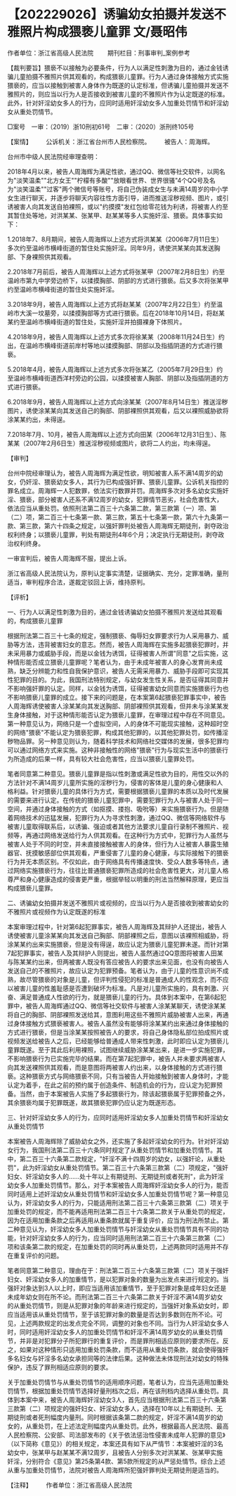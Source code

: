 # 【202229026】诱骗幼女拍摄并发送不雅照片构成猥亵儿童罪 文/聂昭伟

作者单位：浙江省高级人民法院 　　期刊栏目：刑事审判_案例参考

【裁判要旨】猥亵不以接触为必要条件，行为人以满足性刺激为目的，通过金钱诱骗儿童拍摄不雅照片供其观看的，构成猥亵儿童罪。行为人通过身体接触方式实施猥亵的，应当以接触到被害人身体作为既遂的认定标准，但诱骗儿童拍摄并发送不雅照片的，则应当以行为人是否接收到被害儿童的不雅照片作为认定既遂的标准。此外，针对奸淫幼女多人的行为，应同时适用奸淫幼女多人加重处罚情节和奸淫幼女从重处罚情节。

□案号　一审：（2019）浙10刑初61号　二审：（2020）浙刑终105号

【案情】 　　公诉机关：浙江省台州市人民检察院。 　　被告人：周海辉。

台州市中级人民法院经审理查明：

2018年4月以来，被告人周海辉为满足性欲，通过QQ、微信等社交软件，以网名为"淡笑温柔""北方女王""柠檬有多酸""放眼看世界、世界很骚"4个QQ号及名为"淡笑温柔""过客"两个微信号等账号，将自己伪装成女生与未满14周岁的中小学女生进行聊天，并逐步将聊天内容往性方面引导，进而推送淫秽视频、图片，或引诱被害人向其发送自拍裸照，或以"约摸摸"发红包给零花钱为利诱，将被害人约至其暂住处等地，对洪某某、张某甲、赵某某等多人实施奸淫、猥亵。具体事实如下：

1.2018年7、8月期间，被告人周海辉以上述方式将洪某某（2006年7月11日生）多次约至温岭市横峰街道的暂住处实施奸淫。同年9月，诱使洪某某向其发送胸部、下身裸照供其观看。

2.2018年7月前后，被告人周海辉以上述方式将张某甲（2007年2月8日生）约至温岭市第九中学旁边桥下，以揉摸胸部、阴部的方式进行猥亵。后又多次将张某甲约至温岭市横峰街道的暂住处实施奸淫。

3.2018年9月，被告人周海辉以上述方式将赵某某（2007年2月22日生）约至温岭市大溪一坟墓旁，以揉摸胸部等方式进行猥亵。后在2018年10月14日，将赵某某约至温岭市横峰街道的暂住处，实施奸淫并拍摄裸身下体照片。

4.2018年9月，被告人周海辉以上述方式多次将徐某某（2008年11月24日生）约出，在温岭市横峰街道前岸村等地以揉摸胸部、阴部以及指插阴道的方式进行猥亵。

5.2018年4月，被告人周海辉以上述方式多次将张某乙（2005年7月29日生）约至温岭市横峰街道西洋村旁边的公园，以揉摸被害人胸部、阴部以及指插阴道的方式进行猥亵。

6.2018年9月，被告人周海辉以上述方式向涂某某（2007年8月14日生）推送淫秽图片，诱使涂某某向其发送自己的胸部、阴部裸照供其观看，后又以裸照威胁欲将涂某某约出，未得逞。

7.2018年7月、10月，被告人周海辉以上述方式向田某（2006年12月31日生）、陈某某（2007年2月6日生）推送淫秽视频或图片，欲将二人约出，均未得逞。

【审判】

台州中院经审理认为，被告人周海辉为满足性欲，明知被害人系不满14周岁的幼女，仍奸淫、猥亵幼女多人，其行为已构成强奸罪、猥亵儿童罪。公诉机关指控的罪名成立。周海辉一人犯数罪，依法实行数罪并罚。周海辉多次对多名幼女实施奸淫、猥亵，部分被害人还系不满12周岁的幼女，犯罪情节恶劣，社会危害性大，依法应当从重处罚。依照刑法第二百三十六条第二款，第三款第（一）项、第（二）项，第二百三十七条第一款、第三款，第五十七条第一款，第六十九条第一款、第三款，第六十四条之规定，以强奸罪判处被告人周海辉无期徒刑，剥夺政治权利终身；以猥亵儿童罪，判处有期徒刑4年6个月；决定执行无期徒刑，剥夺政治权利终身。

一审宣判后，被告人周海辉不服，提出上诉。

浙江省高级人民法院认为，原判认定事实清楚，证据确实、充分，定罪准确，量刑适当，审判程序合法，遂裁定驳回上诉，维持原判。

【评析】

一、行为人以满足性刺激为目的，通过金钱诱骗幼女拍摄不雅照片发送给其观看的，构成猥亵儿童罪

根据刑法第二百三十七条的规定，强制猥亵、侮辱妇女罪要求行为人采用暴力、威胁等方法，违背被害妇女的意志。然而，被告人周海辉在实施多起猥亵犯罪时，并未采用暴力或威胁手段，而是以金钱为诱饵，征得被害人所谓"同意"之后实施，这种情形能否成立猥亵儿童罪呢？笔者认为，由于未成年被害人的身心发育尚未成熟，缺乏分辨能力和性自我保护意识，被告人无需采用暴力、威胁手段即可实现其性犯罪的目的。为此，我国刑法特别规定，与幼女发生性关系，是否征得其同意并不影响强奸罪的认定。同样，以金钱为诱饵，征得被害幼女同意而实施猥亵行为也不影响猥亵儿童罪的成立。接下来的问题是，在本案第6起猥亵犯罪事实中，被告人周海辉诱使被害人涂某某向其发送胸部、阴部裸照供其观看，但并未与涂某某发生身体接触，对于这种情形能否认定为猥亵儿童罪，在审理过程中存在不同意见。第一种意见认为，网络只是一个虚拟空间，人的身体不可能现实接触，这种超时空的网络"猥亵"不能认定为猥亵犯罪，构成其他犯罪的，以其他犯罪处罚，如传播淫秽物品罪。另一种意见则认为，随着科学技术和网络社交媒体的发展，很多犯罪均可以通过网络方式来实施。这种非接触性的网络"猥亵"行为与现实生活中的猥亵行为所造成的后果一样，具有较大社会危害性，应当以猥亵儿童罪处罚。

笔者同意第二种意见。猥亵儿童罪是指以性刺激或满足性欲为目的，用性交以外的方法针对不满14周岁儿童所实施的淫秽行为，侵害的客体是儿童的身心健康和人格利益。针对猥亵儿童的具体行为方式，需要根据猥亵儿童罪的本质以及时代发展的需要来进行认定。在传统的猥亵儿童犯罪中，需要犯罪行为人与被害人处于同一空间，并通过身体接触的方式（如抠摸、搂抱、吸吮等）来实施猥亵行为。但是随着网络技术的迅猛发展，犯罪行为人为寻求性刺激，通过QQ、微信等网络软件与被害儿童取得联系后，以诱骗、强迫或者其他方法要求儿童自行录制不雅照片、视频等，再通过网络发送给行为人供其观看。在这种行为方式中，犯罪行为人虽然与被害人处于不同的时空，并未直接接触被害人的身体，但行为人让被害人暴露生殖器官、抚摸敏感部位供其观看，严重侵害了儿童的身心健康，与实际接触下的猥亵行为并无本质区别。不仅如此，由于网络具有传播速度快、受众人数多等特点，通过网络实施猥亵行为，往往比普通猥亵犯罪所造成的社会危害性更大，对儿童人格尊严和身心健康造成的侵害更严重，根据举轻以明重的刑法当然解释原理，更应当构成猥亵儿童罪。

二、诱骗幼女拍摄并发送不雅照片或视频的，应当以行为人是否接收到被害幼女的不雅照片或视频作为认定既遂的标准

本案审理过程中，针对第6起犯罪事实，被告人周海辉及其辩护人还提出，被告人诱使被害儿童涂某某向其发送自己胸部、阴部裸照之后，意图以该裸照相威胁，将涂某某约出来实施猥亵，但是没有得逞，故应认定为猥亵儿童犯罪未遂。而针对第7起犯罪事实，被告人及其辩护人则提出，被告人虽然通过QQ意图将被害人田某与陈某某约出来，但两被害人既没有答应被告人的要求出来见面，也没有向被告人发送自己的不雅照片，故应认定为犯罪预备。笔者认为，由于儿童的性意识尚不成熟，故尽管猥亵的对象是儿童，但评判性侵犯的标准是普通成人的性观念，而不应以被害儿童的性羞耻感是否遭到破坏为标准。凡是对儿童所实施的，具有刺激、兴奋、满足普通成人性欲的行为，就是猥亵儿童的行为。具体到本案中，在第6起犯罪中，被告人周海辉通过QQ、微信等社交软件与被害人涂某某聊天，诱使涂某某将自己的胸部、阴部裸照发送给其，意图利用这些不雅照片威胁被害人出来，再通过身体接触方式猥亵被害人。被告人虽然没有能够将涂某某约出来通过身体接触的方式进行猥亵，但是当涂某某按照被告人的要求，将自己身体隐私部位拍成照片或视频发送给被告人之后，已经能够给普通成人带来性刺激，此时即应认定为猥亵儿童罪既遂。至于其此后利用裸照，试图继续威胁涂某某出来，是进一步实施犯罪，不影响猥亵行为已实施完毕的结果。而在第7起犯罪中，被告人并未要求两被害人向其发送裸照供其观看，而是意图将两被害人约出来，以身体接触的方式进行猥亵。这种猥亵方式与网络猥亵不同，只有当被告人开始接触到被害人身体时，才能认定为着手，在此之前的预约属于创造条件、制造机会的行为，应认定为犯罪预备。当然，由于本案被告人实施了多起猥亵行为，除该起猥亵属于犯罪预备之外，其余猥亵均属于犯罪既遂，故其猥亵犯罪仍应认定为既遂形态。

三、针对奸淫幼女多人的行为，应同时适用奸淫幼女多人加重处罚情节和奸淫幼女从重处罚情节

本案被告人周海辉除了威胁幼女之外，还实施了多起奸淫幼女的行为。针对奸淫幼女行为，我国刑法第二百三十六条同时规定了从重处罚情节和加重处罚情节。其中，第二百三十六条第二款规定，"奸淫不满十四周岁的幼女，以强奸论，从重处罚"，此为奸淫幼女从重处罚情节。第二百三十六条第三款第（二）项规定，"强奸妇女、奸淫幼女多人的......处十年以上有期徒刑、无期徒刑或者死刑"，此为奸淫幼女多人加重处罚情节。那么，对于本案被告人周海辉奸淫幼女多人的行为，能否同时适用上述奸淫幼女从重处罚情节和奸淫幼女多人加重处罚情节呢？第一种意见认为，奸淫幼女多人的行为，只能适用刑法第二百三十六条第三款第（二）项关于加重处罚的规定，而不能再适用刑法第二百三十六条第二款关于从重处罚的规定，因为在适用加重条款之后再适用从重条款就属于重复评价，应当为刑法所禁止。第二种意见认为，奸淫幼女多人加重处罚情节与奸淫幼女从重处罚情节具有不同的功能，针对奸淫幼女多人的行为，应当同时适用刑法第二百三十六条第三款第（二）项和该条第二款的规定，在加重处罚的同时再从重处罚，上述两款同时适用并不存在重复评价的问题。

笔者同意第二种意见，理由在于：刑法第二百三十六条第三款第（二）项关于强奸妇女、奸淫幼女多人的加重情节，是以犯罪对象的数量为出发点来进行规定的。当强奸对象达到3人以上时，即应当适用该加重情节，至于犯罪对象是成年妇女还是未成年幼女则在所不论。而刑法第二百三十六条第二款关于奸淫不满14周岁幼女的从重处罚情节，则是从犯罪对象的年龄来进行规定的，当强奸对象系幼女时，即应当适用该从重处罚情节，至于该犯罪对象的数量是否达到多数则在所不论。可见，上述两款规定的出发点完全不同，调整的对象也不同。当行为人奸淫幼女多人时，同时适用奸淫幼女多人的加重处罚情节和奸淫不满14周岁幼女的从重处罚情节，并非是对犯罪分子所犯罪行的重复评价，而是罪刑相适应原则的要求所在。反之，如果对这种情形只适用加重处罚条款，而不适用从重处罚条款，就会使得强奸多名妇女与奸淫多名幼女承担同等的法律后果。这种做法未体现刑法对幼女的特殊保护，违反了罪刑相适应原则的要求。

关于加重处罚情节与从重处罚情节的适用顺序问题，笔者认为，应当先适用加重处罚情节，根据加重处罚情节选择好量刑档次之后，再在该刑档内选择从重处罚。具体到本案中来，被告人周海辉奸淫幼女3人，首先应当根据刑法第二百三十六条第三款第（二）项规定的强奸妇女、奸淫幼女多人，选择在10年以上有期徒刑、无期徒刑或者死刑幅度内量刑。同时根据该条第二款的规定，奸淫不满14周岁的幼女的，从重处罚，在上述法定刑幅度内从重处罚。此外，根据最高人民法院、最高人民检察院、公安部、司法部发布的《关于依法惩治性侵害未成年人犯罪的意见》（以下简称《意见》）的相关规定，本案还具有如下从严情节：本案被奸淫的3名幼女中，张某甲与赵某某不满12周岁，且被告人分别多次对洪某某、张某甲实施奸淫，分别符合《意见》第25条第4款、第5款所规定的从严惩处情节。综合上述从重与加重处罚情节，法院对被告人周海辉所犯强奸罪判处无期徒刑是适当的。

【注释】 　　作者单位：浙江省高级人民法院